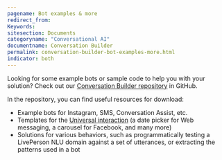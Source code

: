 ```yaml
---
pagename: Bot examples & more
redirect_from: 
Keywords:
sitesection: Documents
categoryname: "Conversational AI"
documentname: Conversation Builder
permalink: conversation-builder-bot-examples-more.html
indicator: both
---
```


Looking for some example bots or sample code to help you with your solution? Check out our [Conversation Builder repository](https://github.com/LivePersonInc/ConversationBuilder-Samples) in GitHub. 

In the repository, you can find useful resources for download:

* Example bots for Instagram, SMS, Conversation Assist, etc.
* Templates for the [Universal interaction](conversation-builder-interactions-code.html) (a date picker for Web messaging, a carousel for Facebook, and many more)
* Solutions for various behaviors, such as programmatically testing a LivePerson NLU domain against a set of utterances, or extracting the patterns used in a bot
